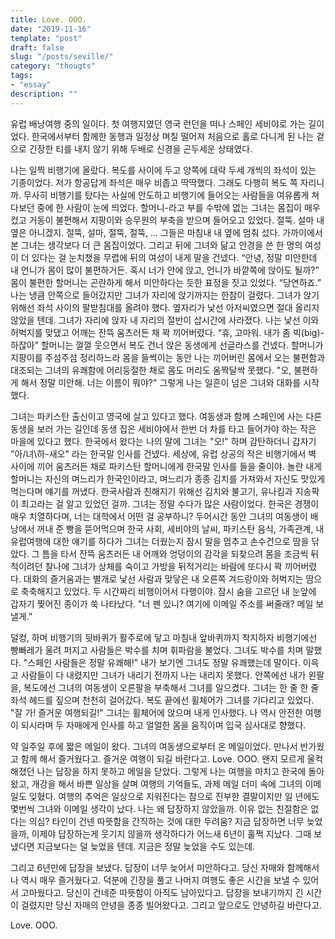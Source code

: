 ```yaml
---
title: Love. OOO.
date: "2019-11-16"
template: "post"
draft: false
slug: "/posts/seville/"
category: "thougts"
tags:
- "essay"
description: ""
---
```

유럽 배낭여행 중의 일이다. 첫 여행지였던 영국 런던을 떠나 스페인 세비야로 가는 길이었다. 한국에서부터 함께한 동행과 일정상 며칠 떨어져 처음으로 홀로 다니게 된 나는 겉으로 긴장한 티를 내지 않기 위해 두배로 신경을 곤두세운 상태였다.


나는 일찍 비행기에 올랐다. 복도를 사이에 두고 양쪽에 대략 두세 개씩의 좌석이 있는 기종이었다. 저가 항공답게 좌석은 매우 비좁고 딱딱했다. 그래도 다행히 복도 쪽 자리니까. 무사히 비행기를 탔다는 사실에 안도하고 비행기에 들어오는 사람들을 여유롭게 쳐다보던 중에 한 사람이 눈에 띄었다. 할머니-라고 부를 수밖에 없는 그녀는 몸집이 매우 컸고 거동이 불편해서 지팡이와 승무원의 부축을 받으며 들어오고 있었다. 절뚝. 설마 내 옆은 아니겠지. 절뚝, 설마, 절뚝, 절뚝, … 그들은 마침내 내 옆에 멈춰 섰다. 가까이에서 본 그녀는 생각보다 더 큰 몸집이었다. 그리고 뒤에 그녀와 닮고 안경을 쓴 한 명의 여성이 더 있다는 걸 눈치챘을 무렵에 뒤의 여성이 내게 말을 건넸다. “안녕, 정말 미안한데 내 언니가 몸이 많이 불편하거든. 혹시 너가 안에 앉고, 언니가 바깥쪽에 앉아도 될까?” 몸이 불편한 할머니는 곤란하게 해서 미안하다는 듯한 표정을 짓고 있었다. “당연하죠.” 나는 냉큼 안쪽으로 들어갔지만 그녀가 자리에 앉기까지는 한참이 걸렸다. 그녀가 앉기 위해선 좌석 사이의 팔받침대를 올려야 했다. 옆자리가 낯선 아저씨였으면 절대 올리지 않았을 텐데. 그녀가 자리에 앉자 내 자리의 절반이 삽시간에 사라졌다. 나는 낯선 이와 허벅지를 맞댔고 어깨는 잔뜩 움츠러든 채 꽉 끼어버렸다. “휴, 고마워. 내가 좀 빅(big)-하잖아” 할머니는 껄껄 웃으면서 복도 건너 앉은 동생에게 선글라스를 건넸다. 할머니가 지팡이를 주섬주섬 정리하느라 몸을 들썩이는 동안 나는 끼어버린 몸에서 오는 불편함과 대조되는 그녀의 유쾌함에 어리둥절한 채로 몸도 머리도 옴짝달싹 못했다. "오, 불편하게 해서 정말 미안해. 너는 이름이 뭐야?" 그렇게 나는 일흔이 넘은 그녀와 대화를 시작했다.


그녀는 파키스탄 출신이고 영국에 살고 있다고 했다. 여동생과 함께 스페인에 사는 다른 동생을 보러 가는 길인데 동생 집은 세비야에서 한번 더 차를 타고 들어가야 하는 작은 마을에 있다고 했다. 한국에서 왔다는 나의 말에 그녀는 "오!" 하며 감탄하더니 갑자기 "아/녀\하-새오" 라는 한국말 인사를 건넸다. 세상에, 유럽 상공의 작은 비행기에서 벽 사이에 끼어 움츠러든 채로 파키스탄 할머니에게 한국말 인사를 들을 줄이야. 놀란 내게 할머니는 자신의 며느리가 한국인이라고, 며느리가 종종 김치를 가져와서 자신도 맛있게 먹는다며 얘기를 꺼냈다. 한국사람과 친해지기 위해선 김치와 불고기, 유나킴과 지송팍이 최고라는 걸 알고 있었던 걸까. 그녀는 정말 수다가 많은 사람이었다. 한국은 경쟁이 매우 치열하다며, 너는 대학에서 어떤 걸 공부하니? 두어시간 동안 그녀의 여동생이 배낭에서 꺼내 준 빵을 뜯어먹으며 한국 사회, 세비야의 날씨, 파키스탄 음식, 가족관계, 내 유럽여행에 대한 얘기를 하다가 그녀는 더웠는지 잠시 말을 멈추고 손수건으로 땀을 닦았다. 그 틈을 타서 잔뜩 움츠러든 내 어깨와 엉덩이의 감각을 되찾으려 몸을 조금씩 뒤척이려던 찰나에 그녀가 상체를 숙이고 가방을 뒤적거리는 바람에 또다시 꽉 끼어버렸다. 대화의 즐거움과는 별개로 낯선 사람과 맞닿은 내 오른쪽 겨드랑이와 허벅지는 땀으로 축축해지고 있었다. 두 시간짜리 비행이어서 다행이야. 잠시 숨을 고르던 내 눈앞에 갑자기 찢어진 종이가 쑥 나타났다. "너 펜 있니? 여기에 이메일 주소를 써줄래? 메일 보낼게."


덜컹, 하며 비행기의 뒷바퀴가 활주로에 닿고 마침내 앞바퀴까지 착지하자 비행기에선 빵빠레가 울려 퍼지고 사람들은 박수를 치며 휘파람을 불었다. 그녀도 박수를 치며 말했다. "스페인 사람들은 정말 유쾌해!" 내가 보기엔 그녀도 정말 유쾌했는데 말이다. 이윽고 사람들이 다 내렸지만 그녀가 내리기 전까지 나는 내리지 못했다. 안쪽에선 내가 왼팔을, 복도에선 그녀의 여동생이 오른팔을 부축해서 그녀를 일으켰다. 그녀는 한 줄 한 줄 좌석 헤드를 짚으며 천천히 걸어갔다. 복도 끝에선 휠체어가 그녀를 기다리고 있었다. "잘 가! 즐거운 여행되길!" 그녀는 휠체어에 앉으며 내게 인사했다. 나 역시 안전한 여행이 되시라며 두 자매에게 인사를 하고 얼얼한 몸을 움직이며 입국 심사대로 향했다.


약 일주일 후에 짧은 메일이 왔다. 그녀의 여동생으로부터 온 메일이었다. 만나서 반가웠고 함께 해서 즐거웠다고. 즐거운 여행이 되길 바란다고. Love. OOO. 왠지 모르게 울컥해졌던 나는 답장을 하지 못하고 메일을 닫았다. 그렇게 나는 여행을 마치고 한국에 돌아왔고, 개강을 해서 바쁜 일상을 살며 여행의 기억들도, 과제 메일 더미 속에 그녀의 이메일도 잊혔다. 여행의 추억은 일상으로 지워진다는 참으로 진부한 결말이지만 일 년에도 몇번씩 그녀와 이메일 생각이 났다. 나는 왜 답장하지 않았을까. 이유 없는 친절함은 없다는 의심? 타인이 건넨 따뜻함을 간직하는 것에 대한 두려움?  지금 답장하면 너무 늦었을까, 이제야 답장하는게 웃기지 않을까 생각하다가 어느새 6년이 훌쩍 지났다. 그때 보냈다면 지금보다는 덜 늦었을 텐데. 지금은 정말 늦었을 수도 있는데.


그리고 6년만에 답장을 보냈다. 답장이 너무 늦어서 미안하다고. 당신 자매와 함께해서 나 역시 매우 즐거웠다고. 덕분에 긴장을 풀고 나머지 여행도 좋은 시간을 보낼 수 있어서 고마웠다고. 당신이 건네준 따뜻함이 아직도 남아있다고.  답장을 보내기까지 긴 시간이 걸렸지만 당신 자매의 안녕을 종종 빌어왔다고. 그리고 앞으로도 안녕하길 바란다고.


Love. OOO.

